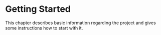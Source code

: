 # Getting Started

This chapter describes basic information regarding the project and gives some instructions how to start with it.
